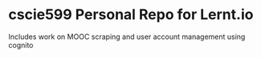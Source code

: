 # cscie599 Personal Repo for Lernt.io

Includes work on MOOC scraping and user account management using cognito
